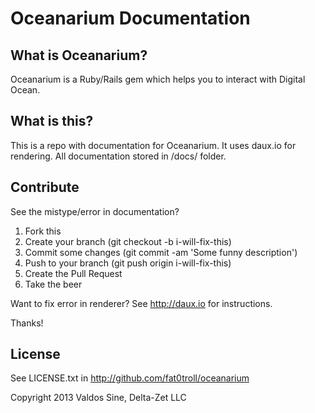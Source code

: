 # Oceanarium Documentation

## What is Oceanarium?

Oceanarium is a Ruby/Rails gem which helps you to interact with Digital Ocean.

## What is this?

This is a repo with documentation for Oceanarium. It uses daux.io for rendering. All documentation stored in /docs/ folder.

## Contribute

See the mistype/error in documentation?

1. Fork this
2. Create your branch (git checkout -b i-will-fix-this)
3. Commit some changes (git commit -am 'Some funny description')
4. Push to your branch (git push origin i-will-fix-this)
5. Create the Pull Request
6. Take the beer

Want to fix error in renderer? See http://daux.io for instructions.

Thanks!

## License

See LICENSE.txt in http://github.com/fat0troll/oceanarium

Copyright 2013 Valdos Sine, Delta-Zet LLC
